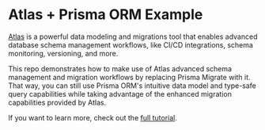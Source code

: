 # Atlas + Prisma ORM Example

[Atlas](https://atlasgo.io/) is a powerful data modeling and migrations tool that enables advanced database schema management workflows, like CI/CD integrations, schema monitoring, versioning, and more. 

This repo demonstrates how to make use of Atlas advanced schema management and migration workflows by replacing Prisma Migrate with it. That way, you can still use Prisma ORM's intuitive data model and type-safe query capabilities while taking advantage of the enhanced migration capabilities provided by Atlas.

If you want to learn more, check out the [full tutorial](https://www.prisma.io/blog/advanced-database-schema-management-with-atlas-and-prisma-orm).